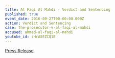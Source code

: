 ```yaml
---
title: Al Faqi Al Mahdi - Verdict and Sentencing
published: true
event_date: 2016-09-27T00:00:00.000Z
action: Verdict and Sentencing
case: the-prosecutor-v-al-faqi-al-mahdi
accused: ahmad-al-faqi-al-mahdi
youtube_id: zHrA8EZCQ1E
---
```



[Press Release](https://www.icc-cpi.int/pages/item.aspx?name=pr1242)
